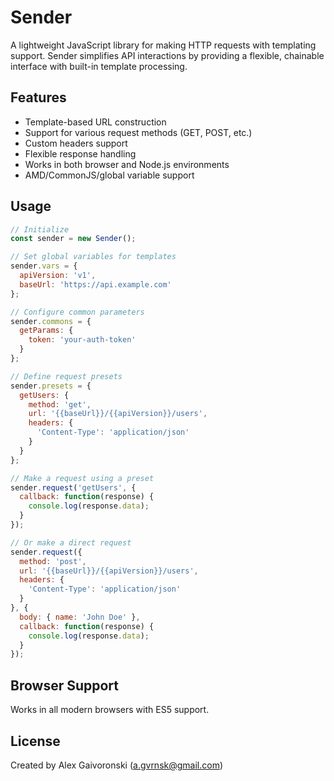 # Sender

A lightweight JavaScript library for making HTTP requests with templating support. Sender simplifies API interactions by providing a flexible, chainable interface with built-in template processing.

## Features

- Template-based URL construction
- Support for various request methods (GET, POST, etc.)
- Custom headers support
- Flexible response handling
- Works in both browser and Node.js environments
- AMD/CommonJS/global variable support

## Usage

```javascript
// Initialize
const sender = new Sender();

// Set global variables for templates
sender.vars = {
  apiVersion: 'v1',
  baseUrl: 'https://api.example.com'
};

// Configure common parameters
sender.commons = {
  getParams: {
    token: 'your-auth-token'
  }
};

// Define request presets
sender.presets = {
  getUsers: {
    method: 'get',
    url: '{{baseUrl}}/{{apiVersion}}/users',
    headers: {
      'Content-Type': 'application/json'
    }
  }
};

// Make a request using a preset
sender.request('getUsers', {
  callback: function(response) {
    console.log(response.data);
  }
});

// Or make a direct request
sender.request({
  method: 'post',
  url: '{{baseUrl}}/{{apiVersion}}/users',
  headers: {
    'Content-Type': 'application/json'
  }
}, {
  body: { name: 'John Doe' },
  callback: function(response) {
    console.log(response.data);
  }
});
```

## Browser Support

Works in all modern browsers with ES5 support.

## License

Created by Alex Gaivoronski (a.gvrnsk@gmail.com)
